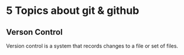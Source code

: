 # 5 Topics about git & github
## Verson Control
Version control is a system that records changes to a file or set of files. 